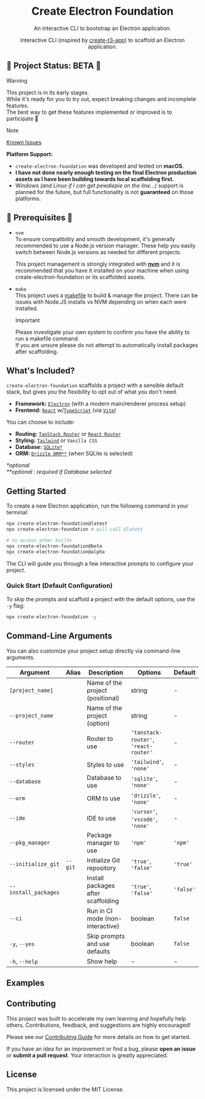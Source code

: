 <h1 align="center">Create Electron Foundation</h1>

<p align="center">
  An interactive CLI to bootstrap an Electron application.
</p>

<p align="center">
  Interactive CLI (inspired by <a href="https://github.com/t3-oss/create-t3-app">create-t3-app</a>) to scaffold an Electron application.
</p>

<!-- Optional: Add badges here later -->
<!-- <p align="center">
  <a href="..."><img alt="NPM Version" src="..."></a>
  <a href="..."><img alt="Build Status" src="..."></a>
  <a href="..."><img alt="License" src="..."></a>
</p> -->

## 🚧 Project Status: BETA 🚧

> [!WARNING]
>
> This project is in its early stages.  
> While it's ready for you to try out, expect breaking changes and incomplete features.  
> The best way to get these features implemented or improved is to participate 🙂

> [!NOTE]
>
> [Known Issues](https://github.com/MrT3313/CREATE-ELECTRON-FOUNDATION/issues?q=sort%3Aupdated-desc+is%3Aissue+is%3Aopen+%28label%3Abug+OR+type%3ABug%29)

**Platform Support:**

- `create-electron-foundation` was developed and tested on **macOS**.
- **I have not done nearly enough testing on the final Electron production assets as I have been building towards local scaffolding first.**
- Windows _(and Linux if I can get pewdiepie on the line...)_ support is planned for the future, but full functionality is not **guaranteed** on those platforms.

## 👀 Prerequisites 👀

- `nvm`  
   To ensure compatibility and smooth development, it's generally recommended to use a Node.js version manager. These help you easily switch between Node.js versions as needed for different projects.

  This project management is strongly integrated with [**nvm**](https://github.com/nvm-sh/nvm) and it is recommended that you have it installed on your machine when using create-electron-foundation or its scaffolded assets.

- `make`  
   This project uses a [makefile](https://opensource.com/article/18/8/what-how-makefile) to build & manage the project. There can be issues with Node.JS installs vs NVM depending on when each were installed.

  > [!IMPORTANT]
  >
  > Please investigate your own system to confirm you have the ability to run a makefile command.  
  > If you are unsure please do not attempt to automatically install packages after scaffolding.

## What's Included?

`create-electron-foundation` scaffolds a project with a sensible default stack, but gives you the flexibility to opt out of what you don't need.

- **Framework:** [`Electron`](https://www.electronjs.org/) (with a modern main/renderer process setup)
- **Frontend:** [`React`](https://react.dev/) w/[`TypeScript`](https://www.typescriptlang.org/) (via [`Vite`](https://vitejs.dev/))

You can choose to include:

- **Routing:** [`TanStack Router`](https://tanstack.com/router) or [`React Router`](https://reactrouter.com/)
- **Styling:** [`Tailwind`](https://tailwindcss.com/) or `Vanilla CSS`
- **Database:** [`SQLite*`](https://www.sqlite.org/index.html)
- **ORM:** [`Drizzle ORM**`](https://orm.drizzle.team/) (when SQLite is selected)

_\*optional_  
_\*\*optional : required if Database selected_

## Getting Started

To create a new Electron application, run the following command in your terminal:

```bash
npx create-electron-foundation@latest
npx create-electron-foundation # will call @latest

# to access other builds
npx create-electron-foundation@beta
npx create-electron-foundation@alpha
```

The CLI will guide you through a few interactive prompts to configure your project.

### Quick Start (Default Configuration)

To skip the prompts and scaffold a project with the default options, use the `-y` flag:

```bash
npx create-electron-foundation -y
```

## Command-Line Arguments

You can also customize your project setup directly via command-line arguments.

| Argument             | Alias   | Description                        | Options                               | Default   |
| -------------------- | ------- | ---------------------------------- | ------------------------------------- | --------- |
| `[project_name]`     |         | Name of the project (positional)   | string                                | -         |
| `--project_name`     |         | Name of the project (option)       | string                                | -         |
| `--router`           |         | Router to use                      | `'tanstack-router'`, `'react-router'` | -         |
| `--styles`           |         | Styles to use                      | `'tailwind'`, `'none'`                | -         |
| `--database`         |         | Database to use                    | `'sqlite'`, `'none'`                  | -         |
| `--orm`              |         | ORM to use                         | `'drizzle'`, `'none'`                 | -         |
| `--ide`              |         | IDE to use                         | `'cursor'`, `'vscode'`, `'none'`      | -         |
| `--pkg_manager`      |         | Package manager to use             | `'npm'`                               | `'npm'`   |
| `--initialize_git`   | `--git` | Initialize Git repository          | `'true'`, `'false'`                   | `'true'`  |
| `--install_packages` |         | Install packages after scaffolding | `'true'`, `'false'`                   | `'false'` |
| `--ci`               |         | Run in CI mode (non-interactive)   | boolean                               | `false`   |
| `-y`, `--yes`        |         | Skip prompts and use defaults      | boolean                               | `false`   |
| `-h`, `--help`       |         | Show help                          | -                                     | -         |

## Examples

## Contributing

This project was built to accelerate my own learning and hopefully help others. Contributions, feedback, and suggestions are highly encouraged!

Please see our [Contributing Guide](CONTRIBUTING.md) for more details on how to get started.

If you have an idea for an improvement or find a bug, please **open an issue** or **submit a pull request**. Your interaction is greatly appreciated.

## License

This project is licensed under the MIT License.
